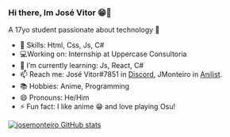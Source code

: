 ### Hi there, Im José Vitor 😁👋

A 17yo student passionate about technology 👾

- 🌠 Skills: Html, Css, Js, C#
- 💻Working on: Internship at Uppercase Consultoria
- 🌱 I’m currently learning: Js, React, C#
- 📫 Reach me: José Vitor#7851 in [Discord](https://discord.com/new), JMonteiro in [Anilist](https://anilist.co/user/JMonteiro/).
- 📚 Hobbies: Anime, Programming
- 😄 Pronouns: He/Him
- ⚡ Fun fact: I like anime 😁 and love playing Osu!

[![josemonteiro GitHub stats](https://github-readme-stats.vercel.app/api?username=josevitormonteiro&theme=vision-friendly-dark)](https://github.com/josevitormonteiro/github-readme-stats)

